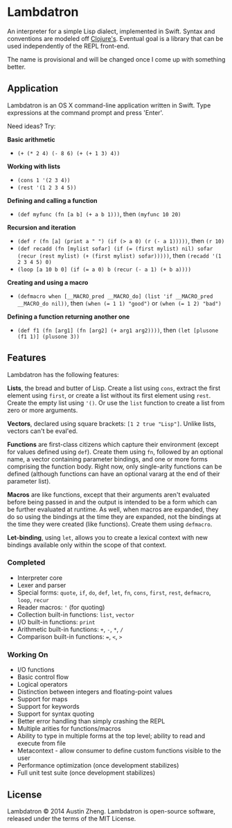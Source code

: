 Lambdatron
==========

An interpreter for a simple Lisp dialect, implemented in Swift. Syntax and conventions are modeled off [Clojure's](http://clojure.org/). Eventual goal is a library that can be used independently of the REPL front-end.

The name is provisional and will be changed once I come up with something better.


Application
-----------

Lambdatron is an OS X command-line application written in Swift. Type expressions at the command prompt and press 'Enter'.

Need ideas? Try:

**Basic arithmetic**

- `(+ (* 2 4) (- 8 6) (+ (+ 1 3) 4))`

**Working with lists**

- `(cons 1 '(2 3 4))`
- `(rest '(1 2 3 4 5))`

**Defining and calling a function**

- `(def myfunc (fn [a b] (+ a b 1)))`, then `(myfunc 10 20)`

**Recursion and iteration**

- `(def r (fn [a] (print a " ") (if (> a 0) (r (- a 1)))))`, then `(r 10)`
- `(def recadd (fn [mylist sofar] (if (= (first mylist) nil) sofar (recur (rest mylist) (+ (first mylist) sofar)))))`, then `(recadd '(1 2 3 4 5) 0)`
- `(loop [a 10 b 0] (if (= a 0) b (recur (- a 1) (+ b a))))`

**Creating and using a macro**

- `(defmacro when [__MACRO_pred __MACRO_do] (list 'if __MACRO_pred __MACRO_do nil))`, then `(when (= 1 1) "good")` or `(when (= 1 2) "bad")`

**Defining a function returning another one**

- `(def f1 (fn [arg1] (fn [arg2] (+ arg1 arg2))))`, then `(let [plusone (f1 1)] (plusone 3))`


Features
--------

Lambdatron has the following features:

**Lists**, the bread and butter of Lisp. Create a list using `cons`, extract the first element using `first`, or create a list without its first element using `rest`. Create the empty list using `'()`. Or use the `list` function to create a list from zero or more arguments.

**Vectors**, declared using square brackets: `[1 2 true "Lisp"]`. Unlike lists, vectors can't be eval'ed.

**Functions** are first-class citizens which capture their environment (except for values defined using `def`). Create them using `fn`, followed by an optional name, a vector containing parameter bindings, and one or more forms comprising the function body. Right now, only single-arity functions can be defined (although functions can have an optional vararg at the end of their parameter list).

**Macros** are like functions, except that their arguments aren't evaluated before being passed in and the output is intended to be a form which can be further evaluated at runtime. As well, when macros are expanded, they do so using the bindings at the time they are expanded, not the bindings at the time they were created (like functions). Create them using `defmacro`.

**Let-binding**, using `let`, allows you to create a lexical context with new bindings available only within the scope of that context.


### Completed

- Interpreter core
- Lexer and parser
- Special forms: `quote`, `if`, `do`, `def`, `let`, `fn`, `cons`, `first`, `rest`, `defmacro`, `loop`, `recur`
- Reader macros: `'` (for quoting)
- Collection built-in functions: `list`, `vector`
- I/O built-in functions: `print` 
- Arithmetic built-in functions: `+`, `-`, `*`, `/`
- Comparison built-in functions: `=`, `<`, `>`


### Working On

- I/O functions
- Basic control flow
- Logical operators
- Distinction between integers and floating-point values
- Support for maps
- Support for keywords
- Support for syntax quoting
- Better error handling than simply crashing the REPL
- Multiple arities for functions/macros
- Ability to type in multiple forms at the top level; ability to read and execute from file
- Metacontext - allow consumer to define custom functions visible to the user
- Performance optimization (once development stabilizes)
- Full unit test suite (once development stabilizes)


License
-------

Lambdatron © 2014 Austin Zheng. Lambdatron is open-source software, released under the terms of the MIT License.
